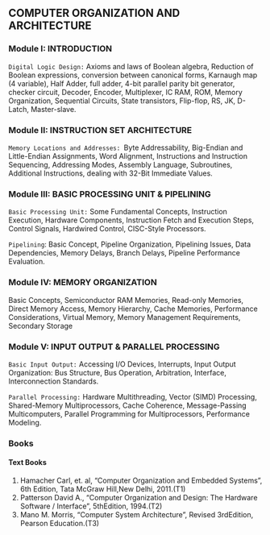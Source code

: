 ## COMPUTER ORGANIZATION AND ARCHITECTURE

### Module I: INTRODUCTION 
`Digital Logic Design:` Axioms and laws of Boolean algebra, Reduction of Boolean expressions,
conversion between canonical forms, Karnaugh map (4 variable), Half Adder, full adder, 4-bit parallel
parity bit generator, checker circuit, Decoder, Encoder, Multiplexer, IC RAM, ROM, Memory
Organization, Sequential Circuits, State transistors, Flip-flop, RS, JK, D-Latch, Master-slave.


### Module II: INSTRUCTION SET ARCHITECTURE
`Memory Locations and Addresses: `Byte Addressability, Big-Endian and Little-Endian Assignments,
Word Alignment, Instructions and Instruction Sequencing, Addressing Modes, Assembly Language,
Subroutines, Additional Instructions, dealing with 32-Bit Immediate Values.


### Module III: BASIC PROCESSING UNIT & PIPELINING 
`Basic Processing Unit:` Some Fundamental Concepts, Instruction Execution, Hardware Components,
Instruction Fetch and Execution Steps, Control Signals, Hardwired Control, CISC-Style Processors.

`Pipelining`: Basic Concept, Pipeline Organization, Pipelining Issues, Data Dependencies, Memory
Delays, Branch Delays, Pipeline Performance Evaluation.


### Module IV: MEMORY ORGANIZATION
Basic Concepts, Semiconductor RAM Memories, Read-only Memories, Direct Memory Access,
Memory Hierarchy, Cache Memories, Performance Considerations, Virtual Memory, Memory
Management Requirements, Secondary Storage 


### Module V: INPUT OUTPUT & PARALLEL PROCESSING

`Basic Input Output:` Accessing I/O Devices, Interrupts, Input Output Organization: Bus Structure, Bus
Operation, Arbitration, Interface, Interconnection Standards.

`Parallel Processing:` Hardware Multithreading, Vector (SIMD) Processing, Shared-Memory
Multiprocessors, Cache Coherence, Message-Passing Multicomputers, Parallel Programming for
Multiprocessors, Performance Modeling.


### Books

#### Text Books
1. Hamacher Carl, et. al, “Computer Organization and Embedded Systems”, 6th Edition,
 Tata McGraw Hill,New Delhi, 2011.(T1)
2. Patterson David A., “Computer Organization and Design: The Hardware Software /
 Interface”, 5thEdition, 1994.(T2)
3. Mano M. Morris, “Computer System Architecture”, Revised 3rdEdition, Pearson Education.(T3)
